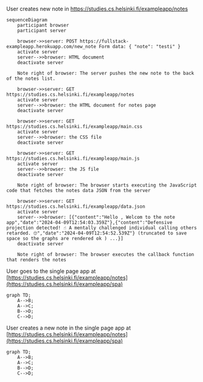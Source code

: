 User creates new note in https://studies.cs.helsinki.fi/exampleapp/notes

```mermaid
sequenceDiagram
    participant browser
    participant server

    browser->>server: POST https://fullstack-exampleapp.herokuapp.com/new_note Form data: { "note": "testi" }
    activate server
    server-->>browser: HTML document
    deactivate server

    Note right of browser: The server pushes the new note to the back of the notes list.

    browser->>server: GET https://studies.cs.helsinki.fi/exampleapp/notes
    activate server
    server-->>browser: the HTML document for notes page
    deactivate server

    browser->>server: GET https://studies.cs.helsinki.fi/exampleapp/main.css
    activate server
    server-->>browser: the CSS file
    deactivate server

    browser->>server: GET https://studies.cs.helsinki.fi/exampleapp/main.js
    activate server
    server-->>browser: the JS file
    deactivate server

    Note right of browser: The browser starts executing the JavaScript code that fetches the notes data JSON from the server

    browser->>server: GET https://studies.cs.helsinki.fi/exampleapp/data.json
    activate server
    server-->>browser: [{"content":"Hello , Welcom to the note app","date":"2024-04-09T12:54:03.359Z"},{"content":"Defensive projection detected! ☝ A mentally challenged individual calling others retarded. 🙄","date":"2024-04-09T12:54:52.539Z"} (truncated to save space so the graphs are rendered ok ) ...}]
    deactivate server

    Note right of browser: The browser executes the callback function that renders the notes
```


User goes to the single page app at [https://studies.cs.helsinki.fi/exampleapp/notes](https://studies.cs.helsinki.fi/exampleapp/spa)

```mermaid
graph TD;
    A-->B;
    A-->C;
    B-->D;
    C-->D;
```


User creates a new note in the single page app at [https://studies.cs.helsinki.fi/exampleapp/notes](https://studies.cs.helsinki.fi/exampleapp/spa)

```mermaid
graph TD;
    A-->B;
    A-->C;
    B-->D;
    C-->D;
```
